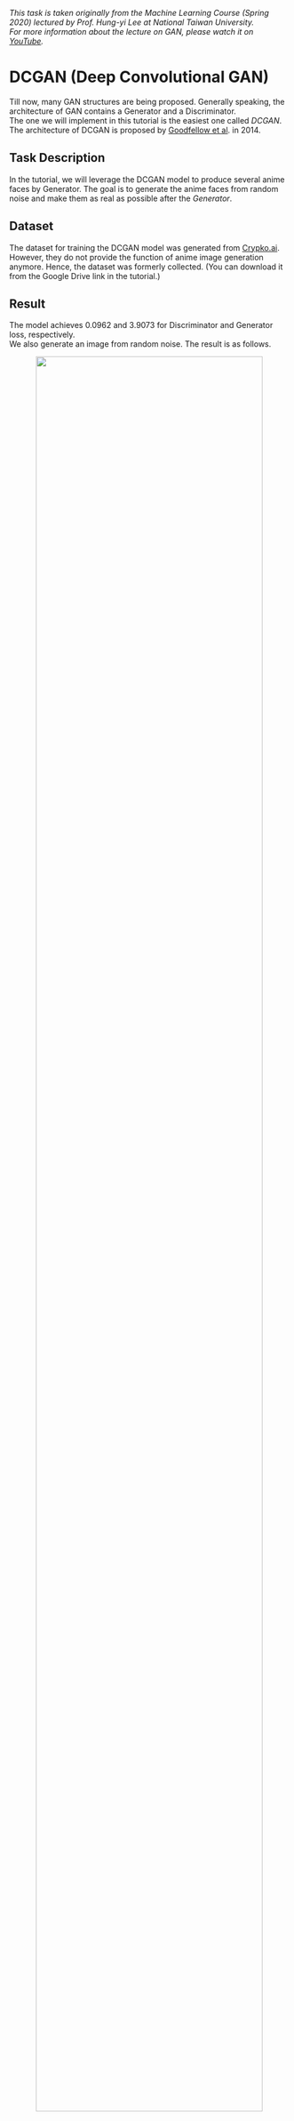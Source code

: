 *This task is taken originally from the Machine Learning Course (Spring 2020) lectured by Prof. Hung-yi Lee at National Taiwan University.*\
*For more information about the lecture on GAN, please watch it on [YouTube](https://www.youtube.com/watch?v=DQNNMiAP5lw&list=PLJV_el3uVTsMq6JEFPW35BCiOQTsoqwNw&ab_channel=Hung-yiLee).*
# DCGAN (Deep Convolutional GAN)
Till now, many GAN structures are being proposed. Generally speaking, the architecture of GAN contains a Generator and a Discriminator.\
The one we will implement in this tutorial is the easiest one called *DCGAN*. The architecture of DCGAN is proposed by [Goodfellow et al](https://papers.nips.cc/paper/2014/file/5ca3e9b122f61f8f06494c97b1afccf3-Paper.pdf). in 2014.
## Task Description
In the tutorial, we will leverage the DCGAN model to produce several anime faces by Generator. The goal is to generate the anime faces from random noise and make them as real as possible after the *Generator*.
## Dataset
The dataset for training the DCGAN model was generated from [Crypko.ai](https://crypko.ai/#). However, they do not provide the function of anime image generation anymore. Hence, the dataset was formerly collected. (You can download it from the Google Drive link in the tutorial.)
## Result
The model achieves 0.0962 and 3.9073 for Discriminator and Generator loss, respectively.\
We also generate an image from random noise. The result is as follows.
<p align="center"><img width="90%" src="https://i.imgur.com/ChFyHPs.png" /></p>
